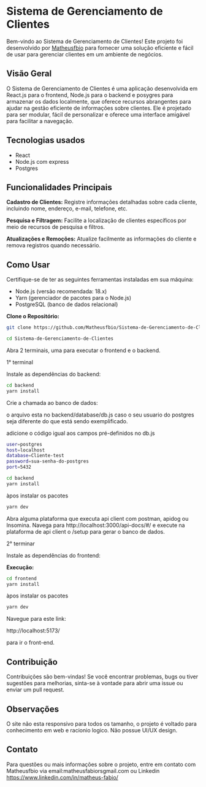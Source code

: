 # Sistema de Gerenciamento de Clientes

Bem-vindo ao Sistema de Gerenciamento de Clientes! Este projeto foi desenvolvido por [Matheusfbio](https://github.com/Matheusfbio) para fornecer uma solução eficiente e fácil de usar para gerenciar clientes em um ambiente de negócios.

## Visão Geral

O Sistema de Gerenciamento de Clientes é uma aplicação desenvolvida em React.js para o frontend, Node.js para o backend e posygres para armazenar os dados localmente, que oferece recursos abrangentes para ajudar na gestão eficiente de informações sobre clientes. Ele é projetado para ser modular, fácil de personalizar e oferece uma interface amigável para facilitar a navegação.

## Tecnologias usados

- React
- Node.js com express
- Postgres

## Funcionalidades Principais

**Cadastro de Clientes:** Registre informações detalhadas sobre cada cliente, incluindo nome, endereço, e-mail, telefone, etc.

**Pesquisa e Filtragem:** Facilite a localização de clientes específicos por meio de recursos de pesquisa e filtros.

**Atualizações e Remoções:** Atualize facilmente as informações do cliente e remova registros quando necessário.

## Como Usar

Certifique-se de ter as seguintes ferramentas instaladas em sua máquina:

- Node.js (versão recomendada: 18.x)
- Yarn (gerenciador de pacotes para o Node.js)
- PostgreSQL (banco de dados relacional)

**Clone o Repositório:**

```bash
git clone https://github.com/Matheusfbio/Sistema-de-Gerenciamento-de-Clientes.git

cd Sistema-de-Gerenciamento-de-Clientes
```

Abra 2 terminais, uma para executar o frontend e o backend.

1° terminal

Instale as dependências do backend:

```bash
cd backend
yarn install
```

Crie a chamada ao banco de dados:

o arquivo esta no backend/database/db.js caso o seu usuario do postgres seja diferente do que está sendo exemplificado.

adicione o código igual aos campos pré-definidos no db.js

```bash
user=postgres
host=localhost
database=Cliente-test
password=sua-senha-do-postgres
port=5432
```

```bash
cd backend
yarn install
```

àpos instalar os pacotes

```bash
yarn dev
```

Abra alguma plataforma que executa api client com postman, apidog ou Insomina.
Navega para http://localhost:3000/api-docs/#/ e execute na plataforma de api client o /setup para gerar o banco de dados.

2° terminar

Instale as dependências do frontend:

**Execução:**

```bash
cd frontend
yarn install
```

àpos instalar os pacotes

```bash
yarn dev
```

Navegue para este link:

http://localhost:5173/

para ir o front-end.

## Contribuição

Contribuições são bem-vindas! Se você encontrar problemas, bugs ou tiver sugestões para melhorias, sinta-se à vontade para abrir uma issue ou enviar um pull request.

## Observações 
O site não esta responsivo para todos os tamanho, o projeto é voltado para conhecimento em web e racionio logico.
Não possue UI/UX design.

## Contato

Para questões ou mais informações sobre o projeto, entre em contato com Matheusfbio via email:matheusfabiorsgmail.com ou Linkedin https://www.linkedin.com/in/matheus-fabio/
